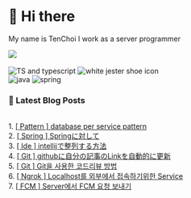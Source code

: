 # 👋 Hi there 
My name is TenChoi
I work as a server programmer
<br />

<a href="https://github.com/ten-log">
  <img align="center" src="https://github-readme-stats-theta-gules-17.vercel.app/api?username=ten-log&show_icons=true&theme=dark&line_height=20"/>
</a>
<br />
<br />
<div>
<img src="https://img.shields.io/badge/TypeScript-007ACC?style=for-the-badge&logo=typescript&logoColor=white" alt="TS and typescript"/>
<img src="https://img.shields.io/badge/Express.js-404D59?style=for-the-badge" alt="white jester shoe icon"/> <br/>
<img src="https://img.shields.io/badge/Java-ED8B00?style=for-the-badge&logo=openjdk&logoColor=white" alt="java"/>
<img src="https://img.shields.io/badge/Spring-6DB33F?style=for-the-badge&logo=spring&logoColor=white" alt="spring"/>
</div>

### 📕 Latest Blog Posts
</br>1. <a href=https://yeolceo.tistory.com/200>[ Pattern ] database per service pattern</a></br>2. <a href=https://yeolceo.tistory.com/199>[ Spring ] Springに対して</a></br>3. <a href=https://yeolceo.tistory.com/198>[ Ide ] intellijで整列する方法</a></br>4. <a href=https://yeolceo.tistory.com/197>[ Git ] githubに自分の記事のLinkを自動的に更新</a></br>5. <a href=https://yeolceo.tistory.com/195>[ Git ] Git을 사용한 코드리뷰 방법</a></br>6. <a href=https://yeolceo.tistory.com/184>[ Ngrok ] Localhost를 외부에서 접속하기위한 Service</a></br>7. <a href=https://yeolceo.tistory.com/183>[ FCM ] Server에서 FCM 요청 보내기</a>